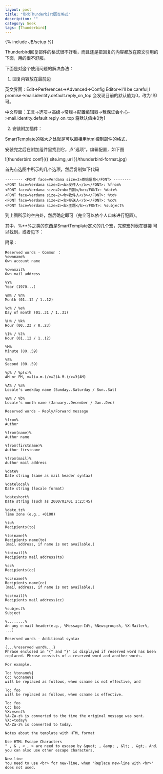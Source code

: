 ```yaml
---
layout: post
title: "修改Thunderbird回复格式"
description: ""
category: Geek
tags: [Thunderbird]
---
```

{% include JB/setup %}

Thunderbird回复邮件的格式很不好看，而且还是把回复的内容都放在原文引用的下面，用的很不舒服。

下面是对这个使用问题的解决办法：

1. 回复内容放在最前边

英文界面：Edit->Perferences->Advanced->Config Editor->I'll be careful,I promise->mail.identity.default.reply_on_top 会发现目前的默认值为0，改为1即可。

中文界面：工具->选项->高级->常规->配置编辑器->我保证会小心->mail.identity.default.reply_on_top  将默认值由0为1

2. 安装附加插件：

SmartTemplate的强大之处就是可以直接用html控制邮件的格式，

安装完之后在附加组件里找到它，点“选项”，编辑配置，如下图

![thunderbird conf]({{ site.img_url }}/thunderbird-format.jpg)

首先点选图中所示的几个选项，然后复制如下代码

```
-------- <FONT face=Verdana size=3>原始信息</FONT> --------
<FONT face=Verdana size=2><b>发件人</b></FONT>: %from%
<FONT face=Verdana size=2><b>日期</b></FONT>: %date%
<FONT face=Verdana size=2><b>收件人</b></FONT>: %to%
<FONT face=Verdana size=2><b>抄送人</b></FONT>: %cc%
<FONT face=Verdana size=2><b>主题</b></FONT>: %subject%
```

到上图所示的空白处，然后确定即可（完全可以依个人口味进行配置）。

其中，%**%之类的东西是SmartTemplate定义的几个宏，完整宏列表在链接 可以找到，或者见下：

附录：

```
Reserved words - Common ：
%ownname%
Own account name

%ownmail%
Own mail address

%Y%
Year (1970...)

%m% / %n%
Month (01..12 / 1..12)

%d% / %e%
Day of month (01..31 / 1..31)

%H% / %k%
Hour (00..23 / 0..23)

%I% / %l%
Hour (01..12 / 1..12)

%M%
Minute (00..59)

%S%
Second (00..59)

%p% / %p(x)%
AM or PM, x=1(a.m.)/x=2(A.M.)/x=3(AM)

%A% / %a%
Locale's weekday name (Sunday..Saturday / Sun..Sat)

%B% / %b%
Locale's month name (January..December / Jan..Dec)

Reserved words - Reply/Forward message

%from%
Author

%from(name)%
Author name

%from(firstname)%
Author firstname

%from(mail)%
Author mail address

%date%
Date string (same as mail header syntax)

%datelocal%
Date string (locale format)

%dateshort%
Date string (such as 2000/01/01 1:23:45)

%date_tz%
Time zone (e.g., +0100)

%to%
Recipients(to)

%to(name)%
Recipients name(to)
(mail address, if name is not available.)

%to(mail)%
Recipients mail address(to)

%cc%
Recipients(cc)

%cc(name)%
Recipients name(cc)
(mail address, if name is not available.)

%cc(mail)%
Recipients mail address(cc)

%subject%
Subject

%........%
An any e-mail header(e.g., %Message-Id%, %Newsgroups%, %X-Mailer%, ...)

Reserved words - Additional syntax

{...%reserved word%...}
Phrase enclosed in "{" and "}" is displayed if reserved word has been replaced. Phrase consists of a reserved word and another words.

For example,

To: %toname%{
Cc: %ccname%}
will be replaced as follows, when ccname is not effective, and

To: foo
will be replaced as follows, when ccname is effective.

To: foo
Cc: boo
%X:=sent%
%A-Za-z% is converted to the time the original message was sent.
%X:=today%
%A-Za-z% is converted to today.

Notes about the template with HTML format

Use HTML Escape Characters
" , & , < , > are need to escape by &quot; , &amp; , &lt; , &gt;. And, you can also use other escape characters.

New-line
You need to use <br> for new-line, when 'Replace new-line with <br>' does not used.

```